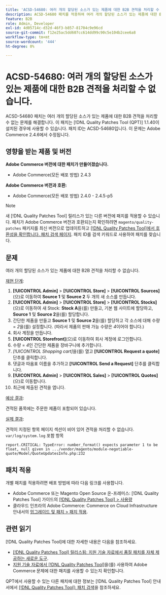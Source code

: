 ```yaml
---
title: 'ACSD-54680: 여러 개의 할당된 소스가 있는 제품에 대한 B2B 견적을 처리할 수 없음'
description: ACSD-54680 패치를 적용하여 여러 개의 할당된 소스가 있는 제품에 대한 B2B 견적을 처리할 수 없는 Adobe Commerce 문제를 해결합니다.
feature: B2B
role: Admin, Developer
exl-id: 4d05714c-d32d-46f3-b857-81704c9e96cd
source-git-commit: f12e25ac5dd607cc614dd99c90c5e104b2cee6a8
workflow-type: tm+mt
source-wordcount: '444'
ht-degree: 0%

---
```


# ACSD-54680: 여러 개의 할당된 소스가 있는 제품에 대한 B2B 견적을 처리할 수 없습니다.

ACSD-54680 패치는 여러 개의 할당된 소스가 있는 제품에 대한 B2B 견적을 처리할 수 없는 문제를 해결합니다. 이 패치는 [!DNL Quality Patches Tool (QPT)] 1.1.40이 설치된 경우에 사용할 수 있습니다. 패치 ID는 ACSD-54680입니다. 이 문제는 Adobe Commerce 2.4.6에서 수정됩니다.

## 영향을 받는 제품 및 버전

**Adobe Commerce 버전에 대한 패치가 만들어졌습니다.**

* Adobe Commerce(모든 배포 방법) 2.4.3

**Adobe Commerce 버전과 호환:**

* Adobe Commerce(모든 배포 방법) 2.4.0 - 2.4.5-p5

>[!NOTE]
>
>새 [!DNL Quality Patches Tool] 릴리스가 있는 다른 버전에 패치를 적용할 수 있습니다. 패치가 Adobe Commerce 버전과 호환되는지 확인하려면 `magento/quality-patches` 패키지를 최신 버전으로 업데이트하고 [[!DNL Quality Patches Tool]에서 호환성을 확인합니다. 패치 검색 페이지](https://experienceleague.adobe.com/tools/commerce-quality-patches/index.html). 패치 ID를 검색 키워드로 사용하여 패치를 찾습니다.

## 문제

여러 개의 할당된 소스가 있는 제품에 대한 B2B 견적을 처리할 수 없습니다.

<u>재현 단계</u>:

1. **[!UICONTROL Admin]** > **[!UICONTROL Store]** > **[!UICONTROL Sources]**(으)로 이동하여 **Source 1** 및 **Source 2** 두 개의 새 소스를 만듭니다.
1. **[!UICONTROL Admin]** > **[!UICONTROL Store]** > **[!UICONTROL Stocks]**(으)로 이동하여 새 Stock: **Stock A**&#x200B;을(를) 만들고, 기본 웹 사이트에 할당하고, **Source 1** 및 **Source 2**&#x200B;을(를) 할당합니다.
1. 간단한 제품을 만들고 **Source 1** 및 **Source 2**&#x200B;을(를) 할당하고 각 소스에 대해 수량 = *2*&#x200B;을(를) 설정합니다. (따라서 제품의 판매 가능 수량은 *4*&#x200B;이어야 합니다.)
1. 회사 계정을 만듭니다.
1. **[!UICONTROL Storefront]**(으)로 이동하여 회사 계정에 로그인합니다.
1. 수량 = *4*&#x200B;인 간단한 제품을 장바구니에 추가합니다.
1. *[!UICONTROL Shopping cart]*&#x200B;을(를) 열고 **[!UICONTROL Request a quote]** 단추를 클릭합니다.
1. 댓글과 따옴표 이름을 추가하고 **[!UICONTROL Send a Request]** 단추를 클릭합니다.
1. **[!UICONTROL Admin]** > **[!UICONTROL Sales]** > **[!UICONTROL Quotes]**(으)로 이동합니다.
1. 최근에 제출된 견적을 엽니다.

<u>예상 결과</u>:

견적된 품목에는 주문한 제품이 포함되어 있습니다.

<u>실제 결과</u>:

견적이 지정된 항목 페이지 섹션이 비어 있어 견적을 처리할 수 없습니다.
`var/log/system.log` 포함 항목

```
report.CRITICAL: TypeError: number_format() expects parameter 1 to be float, null given in .../vendor/magento/module-negotiable-quote/Model/QuoteUpdatesInfo.php:232
```

## 패치 적용

개별 패치를 적용하려면 배포 방법에 따라 다음 링크를 사용합니다.

* Adobe Commerce 또는 Magento Open Source 온-프레미스: [!DNL Quality Patches Tool] 가이드의 [[!DNL Quality Patches Tool] > 사용량](https://experienceleague.adobe.com/docs/commerce-operations/tools/quality-patches-tool/usage.html)
* 클라우드 인프라의 Adobe Commerce: Commerce on Cloud Infrastructure 안내서의 [업그레이드 및 패치 > 패치 적용](https://experienceleague.adobe.com/docs/commerce-cloud-service/user-guide/develop/upgrade/apply-patches.html).

## 관련 읽기

[!DNL Quality Patches Tool]에 대한 자세한 내용은 다음을 참조하세요.

* [[!DNL Quality Patches Tool] 릴리스됨: 지원 기술 자료에서 품질 패치를 자체 제공하는 새로운 도구](/help/announcements/adobe-commerce-announcements/magento-quality-patches-released-new-tool-to-self-serve-quality-patches.md).
* [지원 기술 자료에서  [!DNL Quality Patches Tool]](/help/support-tools/patches-available-in-qpt-tool/check-patch-for-magento-issue-with-magento-quality-patches.md)을(를) 사용하여 Adobe Commerce 문제에 대한 패치를 사용할 수 있는지 확인합니다.

QPT에서 사용할 수 있는 다른 패치에 대한 정보는 [!DNL Quality Patches Tool] 안내서에서 [[!DNL Quality Patches Tool]: 패치 검색](https://experienceleague.adobe.com/tools/commerce-quality-patches/index.html)을 참조하세요.
